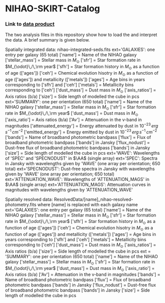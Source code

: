 # NIHAO-SKIRT-Catalog

### Link to [data product](https://drive.google.com/drive/folders/1eDouinsNBrEwPaQjvM7gVHa8kFe1rNGs?usp=share_link)

The two analysis files in this repository show how to load the and interpret the data. A brief summary is given below. 

Spatially integrated data: nihao-integrated-seds.fits
  ext='GALAXIES': one entry per galaxy (65 total)
    ['name'] = Name of the NIHAO galaxy
    ['stellar_mass'] = Stellar mass in $M_{\odot}$
    ['sfr'] = Star formation rate in $M_{\odot}\,/\,\rm year$
    ['sfh'] = Star formation history in $M_{\odot}$ as a function of age (['ages'])
    ['ceh'] = Chemical evolution hisotry in $M_{\odot}$ as a function of age (['ages']) and metallicity (['metals'])
    ['ages'] = Age bins in years corresponding to ['sfh'] and ['ceh']
    ['metals'] = Metallicity bins corresponding to ['ceh']
    ['dust_mass'] = Dust mass in $M_{\odot}$
    ['axis_ratios'] = Axis ratios (b/a)
    ['size'] = Side length of modelled the cube in pcs
  ext='SUMMARY': one per orientation (650 total)
    ['name'] = Name of the NIHAO galaxy
    ['stellar_mass'] = Stellar mass in $M_{\odot}$
    ['sfr'] = Star formation rate in $M_{\odot}\,/\,\rm year$
    ['dust_mass'] = Dust mass in $M_{\odot}$
    ['axis_ratio'] = Axis ratios (b/a)
    ['Av'] = Attenuation in the v-band in magnitudes
    ['attenuated_energy'] = Energy attenuated by dust in $10^{-23}\,erg\,s^{-1}\,cm^{-2}$
    ['emitted_energy'] = Energy emitted by dust in $10^{-23}\,erg\,s^{-1}\,cm^{-2}$
    ['bands'] = Name of broadband photometric bandpass 
    ['flux'] = Flux of broadband photometric bandpass ['bands'] in Jansky
    ['flux_nodust'] = Dust-free flux of broadband photometric bandpass ['bands'] in Jansky
    ['size'] = Side length of modelled the cube in pcs
ext='WAVE': Wavelengths of 'SPEC' and 'SPECNODUST' in $\AA$ (single array)
ext='SPEC': Spectra in Jansky with wavelengths given by 'WAVE' (one array per orientation; 650 total)
ext='SPECNODUST': Dust-free spectra in Jansky with wavelengths given by 'WAVE' (one array per orientation; 650 total)
ext='ATTENUATION_WAVE': Wavelengths of 'ATTENUATION_MAGS' in $\AA$ (single array)
ext='ATTENUATION_MAGS': Attenuation curves in magnitudes with wavelengths given by 'ATTENUATION_WAVE'
    
Spatially resolved data: ResolvedData/[name]_nihao-resolved-photometry.fits where [name] is replaced with each galaxy name
  ext='GALAXIES': one entry per galaxy (65 total)
    ['name'] = Name of the NIHAO galaxy
    ['stellar_mass'] = Stellar mass in $M_{\odot}$
    ['sfr'] = Star formation rate in $M_{\odot}\,/\,\rm year$
    ['sfh'] = Star formation history in $M_{\odot}$ as a function of age (['ages'])
    ['ceh'] = Chemical evolution hisotry in $M_{\odot}$ as a function of age (['ages']) and metallicity (['metals'])
    ['ages'] = Age bins in years corresponding to ['sfh'] and ['ceh']
    ['metals'] = Metallicity bins corresponding to ['ceh']
    ['dust_mass'] = Dust mass in $M_{\odot}$
    ['axis_ratios'] = Axis ratios (b/a)
    ['size'] = Side length of modelled the cube in pcs
  ext = 'SUMMARY': one per orientation (650 total)
    ['name'] = Name of the NIHAO galaxy
    ['stellar_mass'] = Stellar mass in $M_{\odot}$
    ['sfr'] = Star formation rate in $M_{\odot}\,/\,\rm year$
    ['dust_mass'] = Dust mass in $M_{\odot}$
    ['axis_ratio'] = Axis ratios (b/a)
    ['Av'] = Attenuation in the v-band in magnitudes
    ['bands'] = Name of broadband photometric bandpass 
    ['flux'] = Flux of broadband photometric bandpass ['bands'] in Jansky
    ['flux_nodust'] = Dust-free flux of broadband photometric bandpass ['bands'] in Jansky
    ['size'] = Side length of modelled the cube in pcs
    
    
